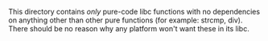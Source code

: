 This directory contains _only_ pure-code libc functions with no dependencies
on anything other than other pure functions (for example: strcmp, div). There
should be no reason why any platform won't want these in its libc.
